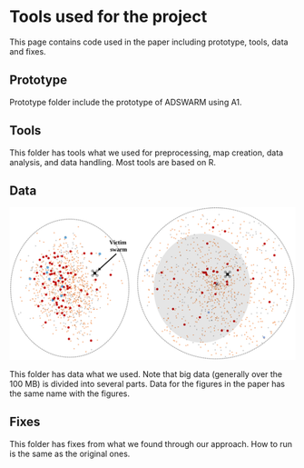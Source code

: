 # Tools used for the project

This page contains code used in the paper including prototype, tools, data and fixes.

## Prototype

Prototype folder include the prototype of ADSWARM using A1.

## Tools

This folder has tools what we used for preprocessing, map creation, data analysis, and data handling.
Most tools are based on R.

## Data

![](https://github.com/adswarm/src/blob/main/Source_code_tools_used/sample_data.png)

This folder has data what we used.
Note that big data (generally over the 100 MB) is divided into several parts.
Data for the figures in the paper has the same name with the figures.

## Fixes

This folder has fixes from what we found through our approach.
How to run is the same as the original ones.
